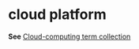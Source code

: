 # cloud platform

**See** [Cloud-computing term collection](https://worldready.cloudapp.net/Styleguide/Read?id=2700&topicid=28841)

